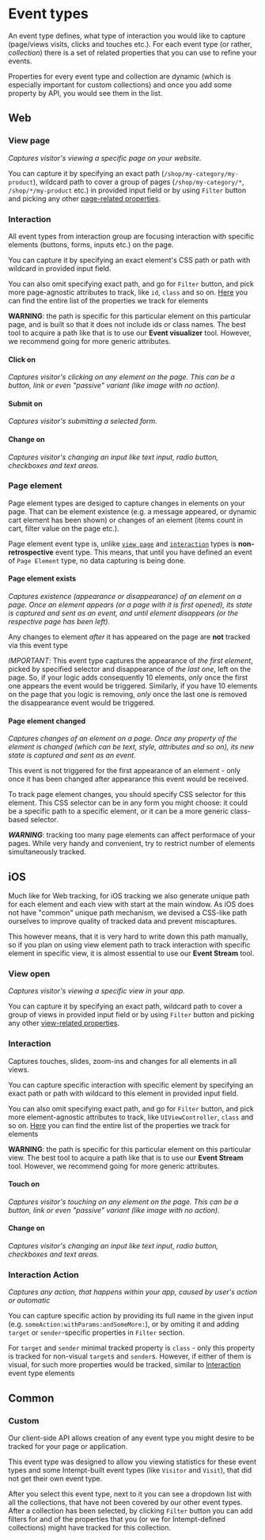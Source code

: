 # Event types

An event type defines, what type of interaction you would like to capture (page/views visits, clicks and touches etc.). For each event type (or rather, *collection*) there is a set of related properties that you can use to refine your events.

Properties for every event type and collection are dynamic (which is especially important for custom collections) and once you add some property by API, you would see them in the list.

## Web
### View page
*Captures visitor's viewing a specific page on your website.*

You can capture it by specifying an exact path (`/shop/my-category/my-product`), wildcard path to cover a group of pages (`/shop/my-category/*`, `/shop/*/my-product` etc.) in provided input field or by using `Filter` button and picking any other [page-related properties](page-properties).

### Interaction

All event types from interaction group are focusing interaction with specific elements (buttons, forms, inputs etc.) on the page.

You can capture it by specifying an exact element's CSS path or path with wildcard in provided input field.

You can also omit specifying exact path, and go for `Filter` button, and pick more page-agnostic attributes to track, like `id`, `class` and so on. [Here](interaction-properties) you can find the entire list of the properties we track for elements

**WARNING**: the path is specific for this particular element on this particular page, and is built so that it does not include ids or class names. The best tool to acquire a path like that is to use our **Event visualizer** tool. 
However, we recommend going for more generic attributes.

#### Click on
*Captures visitor's clicking on any element on the page. This can be a button, link or even "passive" variant (like image with no action).*

#### Submit on
*Captures visitor's submitting a selected form.*

#### Change on
*Captures visitor's changing an input like text input, radio button, checkboxes and text areas.* 

### Page element

Page element types are desiged to capture changes in elements on your page. That can be element existence (e.g. a message appeared, or dynamic cart element has been shown) or changes of an element (items count in cart, filter value on the page etc.).

Page element event type is, unlike [`view page`](view-page) and [`interaction`](interaction) types is **non-retrospective** event type.
This means, that until you have defined an event of `Page Element` type, no data capturing is being done.

#### Page element exists
*Captures existence (appearance or disappearance) of an element on a page. Once an element appears (or a page with it is first opened), its state is captured and sent as an event, and until element disappears (or the respective page has been left).*

Any changes to element *after* it has appeared on the page are **not** tracked via this event type

*IMPORTANT*: This event type captures the appearance of *the first element*, picked by specified selector and disappearance of *the last one*, left on the page. So, if your logic adds consequently 10 elements, *only* once the first one appears the event would be triggered. Similarly, if you have 10 elements on the page that you logic is removing, *only* once the last one is removed the disappearance event would be triggered.

#### Page element changed
*Captures changes of an element on a page. Once any property of the element is changed (which can be text, style, attributes and so on), its new state is captured and sent as an event.*

This event is not triggered for the first appearance of an element - only once it has been changed after appearance this event would be received.

To track page element changes, you should specify CSS selector for this element. This CSS selector can be in any form you might choose: it could be a specific path to a specific element, or it can be a more generic class-based selector.

***WARNING***: tracking too many page elements can affect performace of your pages. While very handy and convenient, try to restrict number of elements simultaneously tracked.

## iOS

Much like for Web tracking, for iOS tracking we also generate unique path for each element and each view with start at the main window.
As iOS does not have "common" unique path mechanism, we devised a CSS-like path ourselves to improve quality of tracked data and prevent miscaptures.

This however means, that it is very hard to write down this path manually, so if you plan on using view element path to track interaction with specific element in specific view, it is almost essential to use our **Event Stream** tool.

### View open
*Captures visitor's viewing a specific view in your app.*

You can capture it by specifying an exact path, wildcard path to cover a group of views in provided input field or by using `Filter` button and picking any other [view-related properties](view-properties).

### Interaction

Captures touches, slides, zoom-ins and changes for all elements in all views.

You can capture specific interaction with specific element by specifying an exact path or path with wildcard to this element in provided input field.

You can also omit specifying exact path, and go for `Filter` button, and pick more element-agnostic attributes to track, like `UIViewController`, `class` and so on. [Here](ios-interaction-properties) you can find the entire list of the properties we track for elements

**WARNING**: the path is specific for this particular element on this particular view. The best tool to acquire a path like that is to use our **Event Stream** tool. 
However, we recommend going for more generic attributes.

#### Touch on
*Captures visitor's touching on any element on the page. This can be a button, link or even "passive" variant (like image with no action).*

#### Change on
*Captures visitor's changing an input like text input, radio button, checkboxes and text areas.*

### Interaction Action
*Captures any action, that happens within your app, caused by user's action or automatic*

You can capture specific action by providing its full name in the given input (e.g. `someAction:withParams:andSomeMore:`), or by omiting it and adding `target` or `sender`-specific properties in `Filter` section.

For `target` and `sender` minimal tracked property is `class` - only this property is tracked for non-visual `target`s and `sender`s. However, if either of them is visual, for such more properties would be tracked, similar to [Interaction](interaction) event type elements

## Common
### Custom

Our client-side API allows creation of any event type you might desire to be tracked for your page or application.

This event type was designed to allow you viewing statistics for these event types and some Intempt-built event types (like `Visitor` and `Visit`), that did not get their own event type.

After you select this event type, next to it you can see a dropdown list with all the collections, that have not been covered by our other event types. After a collection has been selected, by clicking `Filter` button you can add filters for and of the properties that you (or we for Intempt-defined collections) might have tracked for this collection.
